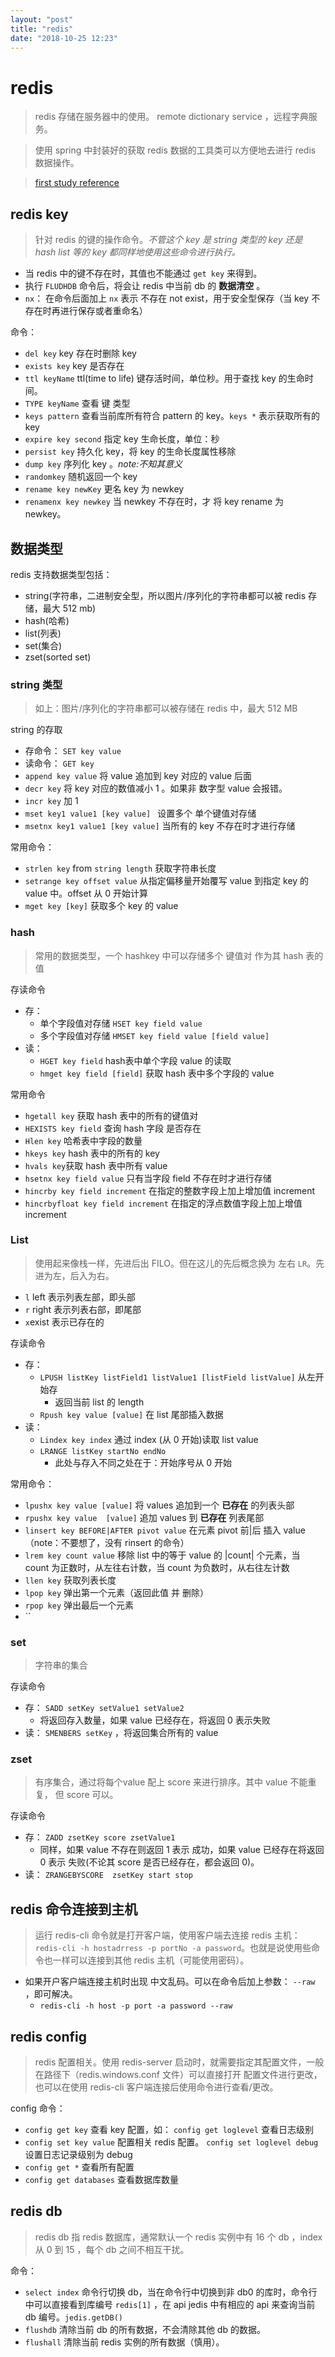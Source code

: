 ```yaml
---
layout: "post"
title: "redis"
date: "2018-10-25 12:23"
---
```


# redis

> redis 存储在服务器中的使用。 remote dictionary service ，远程字典服务。

> 使用 spring 中封装好的获取 redis 数据的工具类可以方便地去进行 redis 数据操作。

> [first study reference](http://www.runoob.com/redis/redis-data-types.html)


## redis key

> 针对 redis 的键的操作命令。_不管这个 key 是 string 类型的 key 还是 hash list 等的 key 都同样地使用这些命令进行执行。_
-  当 redis 中的键不存在时，其值也不能通过 `get key` 来得到。
- 执行 `FLUDHDB` 命令后，将会让 redis 中当前 db 的 **数据清空** 。
- `nx`： 在命令后面加上 `nx` 表示 不存在 not exist，用于安全型保存（当 key 不存在时再进行保存或者重命名）

命令：
- `del key` key 存在时删除 key
- `exists key` key 是否存在
- `ttl keyName` ttl(time to life) 键存活时间，单位秒。用于查找 key 的生命时间。
- `TYPE keyName` 查看 键 类型
- `keys pattern` 查看当前库所有符合 pattern 的 key。`keys *` 表示获取所有的 key
- `expire key second` 指定 key 生命长度，单位：秒
- `persist key` 持久化 key，将 key 的生命长度属性移除
- `dump key` 序列化 key 。_note:不知其意义_
- `randomkey` 随机返回一个 key
- `rename key newKey` 更名 key 为 newkey
- `renamenx key newkey` 当 newkey 不存在时，才 将 key rename 为 newkey。



## 数据类型

redis 支持数据类型包括：
- string(字符串，二进制安全型，所以图片/序列化的字符串都可以被 redis 存储，最大 512 mb)
- hash(哈希)
- list(列表)
- set(集合)
- zset(sorted set)

### string 类型

> 如上：图片/序列化的字符串都可以被存储在 redis 中，最大 512 MB

string 的存取

- 存命令： `SET key value`
- 读命令： `GET key`
- `append key value` 将 value 追加到 key 对应的 value 后面
- `decr key` 将 key 对应的数值减小 1 。如果非 数字型 value 会报错。
- `incr key` 加 1
- `mset key1 value1 [key value] ` 设置多个 单个键值对存储
- `msetnx key1 value1 [key value]` 当所有的 key 不存在时才进行存储

常用命令：
- `strlen key` from `string length` 获取字符串长度
- `setrange key offset value` 从指定偏移量开始覆写 value 到指定 key 的 value 中。offset 从 0 开始计算
- `mget key [key]` 获取多个 key 的 value

### hash

> 常用的数据类型，一个 hashkey 中可以存储多个 键值对 作为其 hash 表的值

存读命令
- 存：
    - 单个字段值对存储 `HSET key field value`
    - 多个字段值对存储 `HMSET key field value [field value]`
- 读：
    - `HGET key field` hash表中单个字段 value 的读取
    - `hmget key field [field]` 获取 hash 表中多个字段的 value

常用命令
- `hgetall key` 获取 hash 表中的所有的键值对
- `HEXISTS key field` 查询 hash 字段 是否存在
- `Hlen key` 哈希表中字段的数量
- `hkeys key` hash 表中的所有的 key
- `hvals key`获取 hash 表中所有 value
- `hsetnx key field value` 只有当字段 field 不存在时才进行存储
- `hincrby key field increment` 在指定的整数字段上加上增加值 increment
- `hincrbyfloat key field increment` 在指定的浮点数值字段上加上增值 increment

### List

> 使用起来像栈一样，先进后出 FILO。但在这儿的先后概念换为 左右 `LR`。先进为左，后入为右。
- `l` left 表示列表左部，即头部
- `r` right 表示列表右部，即尾部
- `x`exist 表示已存在的

存读命令
- 存：
    - `LPUSH listKey listField1 listValue1 [listField listValue]` 从左开始存
        - 返回当前 list 的 length
    - `Rpush key value [value]` 在 list 尾部插入数据
- 读：
    - `Lindex key index` 通过 index (从 0 开始)读取 list value
    - `LRANGE listKey startNo endNo`
        - 此处与存入不同之处在于：开始序号从 0 开始

常用命令：
- `lpushx key value [value]` 将 values 追加到一个 **已存在** 的列表头部
- `rpushx key value  [value]` 追加 values 到 **已存在** 列表尾部
- `linsert key BEFORE|AFTER pivot value` 在元素 pivot 前|后 插入 value（note：不要想了，没有 rinsert 的命令）
- `lrem key count value` 移除 list 中的等于 value 的 |count| 个元素，当 count 为正数时，从左往右计数，当 count 为负数时，从右往左计数
- `llen key` 获取列表长度
- `lpop key` 弹出第一个元素（返回此值 并 删除）
- `rpop key` 弹出最后一个元素
- ``


### set

> 字符串的集合

存读命令
- 存： `SADD setKey setValue1 setValue2`
    - 将返回存入数量，如果 value 已经存在，将返回 0 表示失败
- 读： `SMENBERS setKey` ，将返回集合所有的 value

### zset

> 有序集合，通过将每个value 配上 score 来进行排序。其中 value 不能重复， 但 score 可以。

存读命令
- 存： `ZADD zsetKey score zsetValue1`
    - 同样，如果 value 不存在则返回 1 表示 成功，如果 value 已经存在将返回 0 表示 失败(不论其 score 是否已经存在，都会返回 0)。
- 读： `ZRANGEBYSCORE  zsetKey start stop`


## redis 命令连接到主机

> 运行 redis-cli 命令就是打开客户端，使用客户端去连接 redis 主机： `redis-cli -h hostadrress -p portNo -a password`。也就是说使用些命令也一样可以连接到其他 redis 主机（可能使用密码）。

- 如果开户客户端连接主机时出现 中文乱码。可以在命令后加上参数： `--raw` ，即可解决。
    - `redis-cli -h host -p port -a password --raw`


## redis config

> redis 配置相关。使用 redis-server 启动时，就需要指定其配置文件，一般在路径下（redis.windows.conf 文件）可以直接打开 配置文件进行更改，也可以在使用 redis-cli 客户端连接后使用命令进行查看/更改。

config 命令：
- `config get key` 查看 key 配置，如： `config get loglevel` 查看日志级别
- `config set key value` 配置相关 redis 配置。 `config set loglevel debug` 设置日志记录级别为 debug
- `config get *` 查看所有配置
- `config get databases` 查看数据库数量


## redis db

> redis db 指 redis 数据库，通常默认一个 redis 实例中有 16 个 db ，index  从 0 到 15 ，每个 db 之间不相互干扰。

命令：
- `select index` 命令行切换 db，当在命令行中切换到非 db0 的库时，命令行中可以直接看到库编号 `redis[1]` ，在 api jedis 中有相应的 api 来查询当前 db 编号。`jedis.getDB()`
- `flushdb` 清除当前 db 的所有数据，不会清除其他 db 的数据。
- `flushall` 清除当前 redis 实例的所有数据（慎用）。
